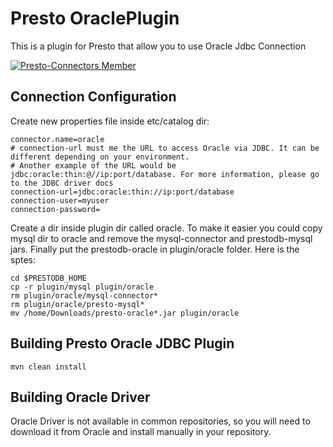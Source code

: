 # Presto OraclePlugin

This is a plugin for Presto that allow you to use Oracle Jdbc Connection

[![Presto-Connectors Member](https://img.shields.io/badge/presto--connectors-member-green.svg)](http://presto-connectors.ml)

## Connection Configuration

Create new properties file inside etc/catalog dir:

    connector.name=oracle
    # connection-url must me the URL to access Oracle via JDBC. It can be different depending on your environment.
    # Another example of the URL would be jdbc:oracle:thin:@//ip:port/database. For more information, please go to the JDBC driver docs
    connection-url=jdbc:oracle:thin://ip:port/database
    connection-user=myuser
    connection-password=

Create a dir inside plugin dir called oracle. To make it easier you could copy mysql dir to oracle and remove the mysql-connector and prestodb-mysql jars. Finally put the prestodb-oracle in plugin/oracle folder. Here is the sptes:

    cd $PRESTODB_HOME
    cp -r plugin/mysql plugin/oracle
    rm plugin/oracle/mysql-connector*
    rm plugin/oracle/presto-mysql*
    mv /home/Downloads/presto-oracle*.jar plugin/oracle

## Building Presto Oracle JDBC Plugin

    mvn clean install
    
## Building Oracle Driver
Oracle Driver is not available in common repositories, so you will need to download it from Oracle and install manually in your repository.
